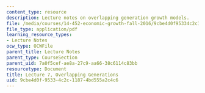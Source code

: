 ```yaml
---
content_type: resource
description: Lecture notes on overlapping generation growth models.
file: /media/courses/14-452-economic-growth-fall-2016/9cbe4d0f95334c2c11874bd555a2c4c6_MIT14_452F16_Lec7.pdf
file_type: application/pdf
learning_resource_types:
- Lecture Notes
ocw_type: OCWFile
parent_title: Lecture Notes
parent_type: CourseSection
parent_uid: 7a0f5cef-ae8a-27c9-aa66-38c6114c83bb
resourcetype: Document
title: Lecture 7, Overlapping Generations
uid: 9cbe4d0f-9533-4c2c-1187-4bd555a2c4c6
---
```

